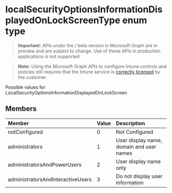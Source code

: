 ﻿# localSecurityOptionsInformationDisplayedOnLockScreenType enum type

> **Important:** APIs under the / beta version in Microsoft Graph are in preview and are subject to change. Use of these APIs in production applications is not supported.

> **Note:** Using the Microsoft Graph APIs to configure Intune controls and policies still requires that the Intune service is [correctly licensed](https://go.microsoft.com/fwlink/?linkid=839381) by the customer.

Possible values for LocalSecurityOptionsInformationDisplayedOnLockScreen
## Members
|Member|Value|Description|
|:---|:---|:---|
|notConfigured|0|Not Configured|
|administrators|1|User display name, domain and user names|
|administratorsAndPowerUsers|2|User display name only|
|administratorsAndInteractiveUsers|3|Do not display user information|



